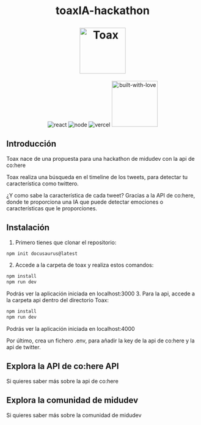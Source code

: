 <h1 align="center">
  <p align="center">toaxIA-hackathon</p>
  <a href="https://toax-hackathon.vercel.app/"><img src="https://user-images.githubusercontent.com/100128850/217117795-420e3e4a-1ed4-4e18-804a-89f7c268f09d.png" width="120px" alt="Toax"></a>
</h1>

<p align="center">
  <img src="https://img.shields.io/badge/React-20232A?style=for-the-badge&logo=react&logoColor=61DAFB"  alt="react" /></a>
   <img src="https://img.shields.io/badge/Node.js-339933?style=for-the-badge&logo=nodedotjs&logoColor=white"  alt="node" /></a>
  <img src="https://img.shields.io/badge/Vercel-000000?style=for-the-badge&logo=vercel&logoColor=white"  alt="vercel" /></a>
  <img src="https://forthebadge.com/images/badges/built-with-love.svg" width="120px"  alt="built-with-love" /></a>
</p>

## Introducción
<p>Toax nace de una propuesta para una hackathon de midudev con la api de co:here</p>
<p>Toax realiza una búsqueda en el timeline de los tweets, para detectar tu característica como twittero.</p>
<p>¿Y como sabe la característica de cada tweet? Gracias a la API de co:here, donde te proporciona una IA que puede detectar emociones o características que le proporciones.</p>

## Instalación
1. Primero tienes que clonar el repositorio:

```bash
npm init docusaurus@latest
```
2. Accede a la carpeta de toax y realiza estos comandos:
```bash
npm install
npm run dev
```
Podrás ver la aplicación iniciada en localhost:3000
3. Para la api, accede a la carpeta api dentro del directorio Toax:

```bash
npm install
npm run dev
```
Podrás ver la aplicación iniciada en localhost:4000

Por último, crea un fichero .env, para añadir la key de la api de co:here y la api de twitter.

## Explora la API de co:here API

Si quieres saber más sobre la api de co:here

## Explora la comunidad de midudev

Si quieres saber más sobre la comunidad de  midudev
